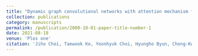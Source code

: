 ```yaml
---
title: "Dynamic graph convolutional networks with attention mechanism for rumor detection on social media"
collection: publications
category: manuscripts
permalink: /publication/2009-10-01-paper-title-number-1
date: 2021-08-18
venue: 'Plos one'
citation: 'Jiho Choi, Taewook Ko, Yoonhyuk Choi, Hyungho Byun, Chong-Kwon Kim (2021)'
---
```


